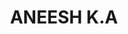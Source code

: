 ---
title: ANEESH K.A
template: faculty
hod: false
teaching: false
qualification: Diploma
department: eee
departmentFullName: Electrical and Electronics Engineering
image: ./aneesh-photo.jpg
designation: Instructor Gr-II
dateOfJoining: 05/07/2019
dateofJoiningCape: 01/07/2010
mobileNumber: 9447719866
mailid: annkichu@gmail.com
---